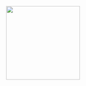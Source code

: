 <center><img src="https://user-images.githubusercontent.com/77485397/233378018-c335870c-86e3-40cb-8701-7b5ff8cbd8df.jpg" width="200"/></center>
